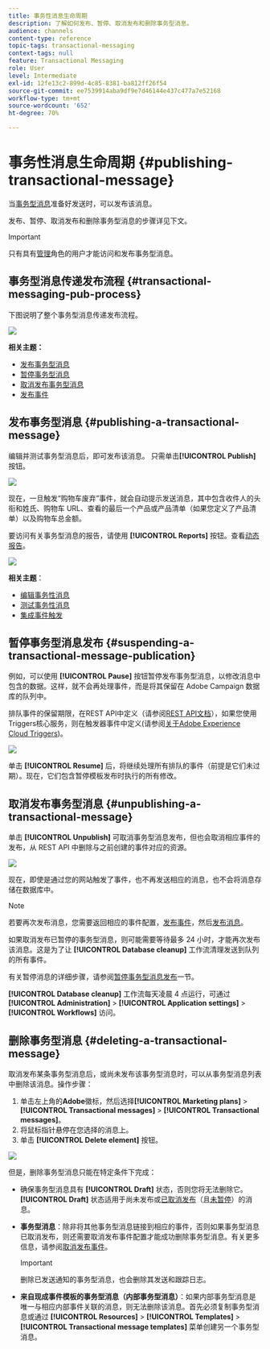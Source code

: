 ```yaml
---
title: 事务性消息生命周期
description: 了解如何发布、暂停、取消发布和删除事务型消息。
audience: channels
content-type: reference
topic-tags: transactional-messaging
context-tags: null
feature: Transactional Messaging
role: User
level: Intermediate
exl-id: 12fe13c2-899d-4c85-8381-ba812ff26f54
source-git-commit: ee7539914aba9df9e7d46144e437c477a7e52168
workflow-type: tm+mt
source-wordcount: '652'
ht-degree: 70%

---
```


# 事务性消息生命周期 {#publishing-transactional-message}

当[事务型消息](../../channels/using/editing-transactional-message.md)准备好发送时，可以发布该消息。

发布、暂停、取消发布和删除事务型消息的步骤详见下文。

>[!IMPORTANT]
>
>只有具有[管理](../../administration/using/users-management.md#functional-administrators)角色的用户才能访问和发布事务型消息。

## 事务型消息传递发布流程 {#transactional-messaging-pub-process}

下图说明了整个事务型消息传递发布流程。

![](assets/message-center_pub-process.png)

**相关主题：**
* [发布事务型消息](#publishing-a-transactional-message)
* [暂停事务型消息](#suspending-a-transactional-message-publication)
* [取消发布事务型消息](#unpublishing-a-transactional-message)
* [发布事件](../../channels/using/publishing-transactional-event.md)

<!--## Testing a transactional message {#testing-a-transactional-message}

You first need to create a specific test profile that will allow you to properly check the transactional message.

### Defining a specific test profile {#defining-specific-test-profile}

Define a test profile that will be linked to your event, which will allow you to preview your message and send a relevant proof.

1. From the transactional message dashboard, click the **[!UICONTROL Create test profile]** button.

   ![](assets/message-center_test-profile.png)

1. Specify the information to send in JSON format in the **[!UICONTROL Event data used for personalization]** section. This is the content that will be used when previewing the message and when the test profile receives the proof.

   ![](assets/message-center_event-data.png)

   >[!NOTE]
   >
   >You can also enter the information relating to the profile table. See [Enriching the event](../../channels/using/configuring-transactional-event.md#enriching-the-transactional-message-content) and [Personalizing a transactional message](../../channels/using/editing-transactional-message.md#personalizing-a-transactional-message).

1. Once created, the test profile will be pre-specified in the transactional message. Click the **[!UICONTROL Test profiles]** block of the message to check the target of your proof.

   ![](assets/message-center_5.png)

You can also create a new test profile or use one that already exists in the **[!UICONTROL Test profiles]** menu. To do this:

1. Click the **Adobe** logo, in the top-left corner, then select **[!UICONTROL Profiles & audiences]** > **[!UICONTROL Test profiles]**.
1. In the **[!UICONTROL Event]** section, select the event that you have just created. In this example, select "Cart abandonment (EVTcartAbandonment)".
1. Specify the information to send in JSON format in the **[!UICONTROL Event data]** text box.

   ![](assets/message-center_3.png)

1. Save your changes.
1. Access the message that you created and select the updated test profile.

**Related topics:**

* [Managing test profiles](../../audiences/using/managing-test-profiles.md)
* [Creating audiences](../../audiences/using/creating-audiences.md)

### Sending the proof {#sending-proof}

Once you have created one or more specific test profiles and saved your transactional message, you can send a proof to test it.

![](assets/message-center_10.png)

The steps for sending a proof are detailed in the [Sending proofs](../../sending/using/sending-proofs.md) section.-->

## 发布事务型消息 {#publishing-a-transactional-message}

编辑并测试事务型消息后，即可发布该消息。 只需单击&#x200B;**[!UICONTROL Publish]**&#x200B;按钮。

![](assets/message-center_12.png)

现在，一旦触发“购物车废弃”事件，就会自动提示发送消息，其中包含收件人的头衔和姓氏、购物车 URL、查看的最后一个产品或产品清单（如果您定义了产品清单）以及购物车总金额。

要访问有关事务型消息的报告，请使用 **[!UICONTROL Reports]** 按钮。查看[动态报告](../../reporting/using/about-dynamic-reports.md)。

![](assets/message-center_13.png)

**相关主题**：
* [编辑事务性消息](../../channels/using/editing-transactional-message.md)
* [测试事务性消息](../../channels/using/testing-transactional-message.md)
* [集成事件触发](../../channels/using/getting-started-with-transactional-msg.md#integrate-event-trigger)

## 暂停事务型消息发布 {#suspending-a-transactional-message-publication}

例如，可以使用 **[!UICONTROL Pause]** 按钮暂停发布事务型消息，以修改消息中包含的数据。这样，就不会再处理事件，而是将其保留在 Adobe Campaign 数据库的队列中。

排队事件的保留期限，在REST API中定义（请参阅[REST API文档](../../api/using/managing-transactional-messages.md)），如果您使用Triggers核心服务，则在触发器事件中定义(请参阅[关于Adobe Experience Cloud Triggers](../../integrating/using/about-adobe-experience-cloud-triggers.md))。

![](assets/message-center_pause.png)

单击 **[!UICONTROL Resume]** 后，将继续处理所有排队的事件（前提是它们未过期）。现在，它们包含暂停模板发布时执行的所有修改。

## 取消发布事务型消息 {#unpublishing-a-transactional-message}

单击 **[!UICONTROL Unpublish]** 可取消事务型消息发布，但也会取消相应事件的发布，从 REST API 中删除与之前创建的事件对应的资源。

![](assets/message-center_unpublish-template.png)

现在，即使是通过您的网站触发了事件，也不再发送相应的消息，也不会将消息存储在数据库中。

>[!NOTE]
>
>若要再次发布消息，您需要返回相应的事件配置，[发布事件](../../channels/using/publishing-transactional-event.md)，然后[发布消息](#publishing-a-transactional-message)。

如果取消发布已暂停的事务型消息，则可能需要等待最多 24 小时，才能再次发布该消息。这是为了让 **[!UICONTROL Database cleanup]** 工作流清理发送到队列的所有事件。

有关暂停消息的详细步骤，请参阅[暂停事务型消息发布](#suspending-a-transactional-message-publication)一节。

**[!UICONTROL Database cleanup]** 工作流每天凌晨 4 点运行，可通过 **[!UICONTROL Administration]** > **[!UICONTROL Application settings]** > **[!UICONTROL Workflows]** 访问。

## 删除事务型消息 {#deleting-a-transactional-message}

取消发布某条事务型消息后，或尚未发布该事务型消息时，可以从事务型消息列表中删除该消息。操作步骤：

1. 单击左上角的&#x200B;**Adobe**&#x200B;徽标，然后选择&#x200B;**[!UICONTROL Marketing plans]** > **[!UICONTROL Transactional messages]** > **[!UICONTROL Transactional messages]**。
1. 将鼠标指针悬停在您选择的消息上。
1. 单击 **[!UICONTROL Delete element]** 按钮。

![](assets/message-center_delete-template.png)

但是，删除事务型消息只能在特定条件下完成：

* 确保事务型消息具有 **[!UICONTROL Draft]** 状态，否则您将无法删除它。**[!UICONTROL Draft]** 状态适用于尚未发布或[已取消发布](#unpublishing-a-transactional-message)（且[未暂停](#suspending-a-transactional-message-publication)）的消息。

* **事务型消息**：除非将其他事务型消息链接到相应的事件，否则如果事务型消息已取消发布，则还需要取消发布事件配置才能成功删除事务型消息。有关更多信息，请参阅[取消发布事件](../../channels/using/publishing-transactional-event.md#unpublishing-an-event)。

  >[!IMPORTANT]
  >
  >删除已发送通知的事务型消息，也会删除其发送和跟踪日志。

* **来自现成事件模板的事务型消息（内部事务型消息）**：如果内部事务型消息是唯一与相应内部事件关联的消息，则无法删除该消息。首先必须复制事务型消息或通过 **[!UICONTROL Resources]** > **[!UICONTROL Templates]** > **[!UICONTROL Transactional message templates]** 菜单创建另一个事务型消息。

<!--## Monitoring transactional message delivery {#monitoring-transactional-message-delivery}

Once the message is published and your site integration is done, you can monitor the delivery.

To monitor transactional messaging, you need to access **execution deliveries**. An execution delivery is a non-actionable and non-functional technical message created once a month for each transactional message, and each time a transactional message is edited and published again.

1. To view the message delivery log, click the icon at the bottom right of the **[!UICONTROL Deployment]** block.

   ![](assets/message-center_access_logs.png)

1. Click the **[!UICONTROL Execution list]** tab.

   ![](assets/message-center_execution_tab.png)

1. Select the execution delivery of your choice.

   ![](assets/message-center_execution_delivery.png)

1. Click again the icon at the bottom right of the **[!UICONTROL Deployment]** block.

   ![](assets/message-center_execution_access_logs.png)

   For each execution delivery, you can consult the delivery logs as you would do for a standard delivery. For more on accessing and using the logs, see [Monitoring a delivery](../../sending/using/monitoring-a-delivery.md).

**Related topics**:
* [Publishing a transactional message](#publishing-a-transactional-message)
* [Integrate the event triggering](../../channels/using/getting-started-with-transactional-msg.md#integrate-event-trigger)

### Profile-based transactional message specificities {#profile-transactional-message-monitoring}

For profile-based transactional messages, you can monitor the following profile information.

Select the **[!UICONTROL Sending logs]** tab. In the **[!UICONTROL Status]** column, **[!UICONTROL Sent]** indicates that a profile has opted in.

![](assets/message-center_marketing_sending_logs.png)

Select the **[!UICONTROL Exclusions logs]** tab to view recipients who have been excluded from the message target, such as addresses on denylist.

![](assets/message-center_marketing_exclusion_logs.png)

For any profile that has opted out, the **[!UICONTROL Address on denylist]** typology rule excluded the corresponding recipient.

This rule is part of a specific typology that applies to all transactional messages based on the **[!UICONTROL Profile]** table.

![](assets/message-center_marketing_typology.png)

**Related topics**:

* [About typologies and typology rules](../../sending/using/about-typology-rules.md)
* [Monitoring a delivery](../../sending/using/monitoring-a-delivery.md)

## Transactional message retry process {#transactional-message-retry-process}

A temporarily undelivered transactional message is subject to automatic retries that are performed until the delivery expires. For more on the delivery duration, see [Validity period parameters](../../administration/using/configuring-email-channel.md#validity-period-parameters).

When a transactional message fails to be sent, there are two retry systems:

* At the transactional messaging level, a transactional message can fail before the event is assigned to an execution delivery, meaning between the event reception and the delivery preparation. See [Event processing retry process](#event-processing-retry-process).
* At the sending process level, once the event has been assigned to an execution delivery, the transactional message can fail due to a temporary error. See [Message sending retry process](#message-sending-retry-process).

The definition of **execution delivery** can be found in the [Monitoring transactional message delivery](#monitoring-transactional-message-delivery) section.

### Event processing retry process {#event-processing-retry-process}

When an event is triggered, it is assigned to an execution delivery.

If the event cannot be assigned to an execution delivery, the event processing is postponed. Retries are then performed until it is assigned to a new execution delivery.

>[!NOTE]
>
>A postponed event does not appear in the transactional message sending logs, because it is not assigned to an execution delivery yet.

For example, the event could not be assigned to an execution delivery because its content was not correct, there was an issue with access rights or branding, an error was detected on applying typology rules, etc. In this case, you can pause the message, edit it to fix the problem and publish it again. The retry system will then assign it to a new execution delivery.

### Message sending retry process {#message-sending-retry-process}

Once the event has been assigned to an execution delivery, the transactional message can fail due to a temporary error, if the recipient's mailbox is full for example. For more on this, see [Retries after a delivery temporary failure](../../sending/using/understanding-delivery-failures.md#retries-after-a-delivery-temporary-failure).

>[!NOTE]
>
>When an event is assigned to an execution delivery, it appears in the sending logs of this execution delivery, and only at this time. The failed deliveries are displayed in the **[!UICONTROL Execution list]** tab of the transactional message sending logs.

### Retry process limitations {#limitations}

**Sending logs update**

In the retry process, the sending logs of the new execution delivery are not immediately updated (the update is performed through a scheduled workflow). It means that the message could be in **[!UICONTROL Pending]** status even if the transactional event has been processed by the new execution delivery.

**Failed execution delivery**

You cannot stop an execution delivery. However, if the current execution delivery fails, a new one is created as soon as a new event is received, and all new events are processed by this new execution delivery. No new events are processed by the failed execution delivery.

If some events already assigned to an execution delivery have been postponed as part of the retry process and if that execution delivery fails, the retry system does not assign the postponed events to the new execution delivery, which means that these events are lost. Check the [delivery logs](#monitoring-transactional-message-delivery) to see the recipients that may have been impacted.-->

